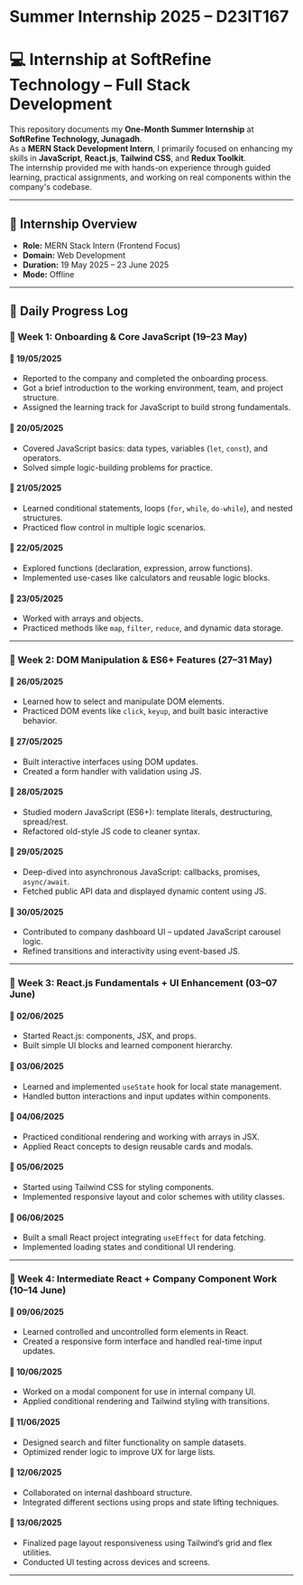 #  Summer Internship 2025 – D23IT167

# 💻 Internship at SoftRefine Technology – Full Stack Development

This repository documents my **One-Month Summer Internship** at **SoftRefine Technology, Junagadh**.  
As a **MERN Stack Development Intern**, I primarily focused on enhancing my skills in **JavaScript**, **React.js**, **Tailwind CSS**, and **Redux Toolkit**.  
The internship provided me with hands-on experience through guided learning, practical assignments, and working on real components within the company's codebase.

---

## 📌 Internship Overview

- **Role:** MERN Stack Intern (Frontend Focus)  
- **Domain:** Web Development  
- **Duration:** 19 May 2025 – 23 June 2025   
- **Mode:** Offline  

---

## 📅 Daily Progress Log

### 🔹 Week 1: Onboarding & Core JavaScript (19–23 May)

#### 📆 19/05/2025
- Reported to the company and completed the onboarding process.
- Got a brief introduction to the working environment, team, and project structure.
- Assigned the learning track for JavaScript to build strong fundamentals.

#### 📆 20/05/2025
- Covered JavaScript basics: data types, variables (`let`, `const`), and operators.
- Solved simple logic-building problems for practice.

#### 📆 21/05/2025
- Learned conditional statements, loops (`for`, `while`, `do-while`), and nested structures.
- Practiced flow control in multiple logic scenarios.

#### 📆 22/05/2025
- Explored functions (declaration, expression, arrow functions).
- Implemented use-cases like calculators and reusable logic blocks.

#### 📆 23/05/2025
- Worked with arrays and objects.
- Practiced methods like `map`, `filter`, `reduce`, and dynamic data storage.

---

### 🔹 Week 2: DOM Manipulation & ES6+ Features (27–31 May)

#### 📆 26/05/2025
- Learned how to select and manipulate DOM elements.
- Practiced DOM events like `click`, `keyup`, and built basic interactive behavior.

#### 📆 27/05/2025
- Built interactive interfaces using DOM updates.
- Created a form handler with validation using JS.

#### 📆 28/05/2025
- Studied modern JavaScript (ES6+): template literals, destructuring, spread/rest.
- Refactored old-style JS code to cleaner syntax.

#### 📆 29/05/2025
- Deep-dived into asynchronous JavaScript: callbacks, promises, `async/await`.
- Fetched public API data and displayed dynamic content using JS.

#### 📆 30/05/2025
- Contributed to company dashboard UI – updated JavaScript carousel logic.
- Refined transitions and interactivity using event-based JS.

---

### 🔹 Week 3: React.js Fundamentals + UI Enhancement (03–07 June)

#### 📆 02/06/2025
- Started React.js: components, JSX, and props.
- Built simple UI blocks and learned component hierarchy.

#### 📆 03/06/2025
- Learned and implemented `useState` hook for local state management.
- Handled button interactions and input updates within components.

#### 📆 04/06/2025
- Practiced conditional rendering and working with arrays in JSX.
- Applied React concepts to design reusable cards and modals.

#### 📆 05/06/2025
- Started using Tailwind CSS for styling components.
- Implemented responsive layout and color schemes with utility classes.

#### 📆 06/06/2025
- Built a small React project integrating `useEffect` for data fetching.
- Implemented loading states and conditional UI rendering.

---

### 🔹 Week 4: Intermediate React + Company Component Work (10–14 June)

#### 📆 09/06/2025
- Learned controlled and uncontrolled form elements in React.
- Created a responsive form interface and handled real-time input updates.

#### 📆 10/06/2025
- Worked on a modal component for use in internal company UI.
- Applied conditional rendering and Tailwind styling with transitions.

#### 📆 11/06/2025
- Designed search and filter functionality on sample datasets.
- Optimized render logic to improve UX for large lists.

#### 📆 12/06/2025
- Collaborated on internal dashboard structure.
- Integrated different sections using props and state lifting techniques.

#### 📆 13/06/2025
- Finalized page layout responsiveness using Tailwind’s grid and flex utilities.
- Conducted UI testing across devices and screens.

---